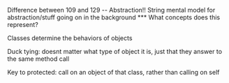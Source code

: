 Difference between 109 and 129 -- Abstraction!!
String mental model for abstraction/stuff going on in the background
*** What concepts does this represent?

Classes determine the behaviors of objects

Duck tying: doesnt matter what type of object it is, just that they answer to the same method call

Key to protected: call on an object of that class, rather than calling on self